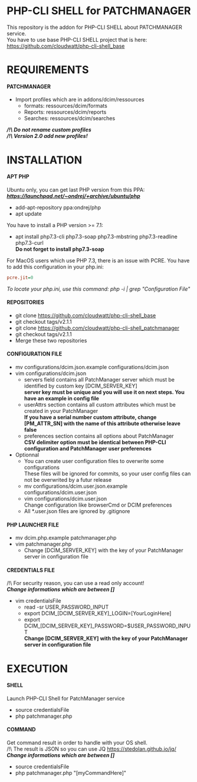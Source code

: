 # PHP-CLI SHELL for PATCHMANAGER

This repository is the addon for PHP-CLI SHELL about PATCHMANAGER service.  
You have to use base PHP-CLI SHELL project that is here: https://github.com/cloudwatt/php-cli-shell_base


# REQUIREMENTS

#### PATCHMANAGER
* Import profiles which are in addons/dcim/ressources
    * formats: ressources/dcim/formats
	* Reports: ressources/dcim/reports
	* Searches: ressources/dcim/searches  

__*/!\ Do not rename custom profiles*__  
__*/!\ Version 2.0 add new profiles!*__


# INSTALLATION

#### APT PHP
Ubuntu only, you can get last PHP version from this PPA:  
__*https://launchpad.net/~ondrej/+archive/ubuntu/php*__
* add-apt-repository ppa:ondrej/php
* apt update

You have to install a PHP version >= 7.1:
* apt install php7.3-cli php7.3-soap php7.3-mbstring php7.3-readline php7.3-curl  
__Do not forget to install php7.3-soap__

For MacOS users which use PHP 7.3, there is an issue with PCRE.
You have to add this configuration in your php.ini:
```ini
pcre.jit=0
```
*To locate your php.ini, use this command: php -i | grep "Configuration File"*

#### REPOSITORIES
* git clone https://github.com/cloudwatt/php-cli-shell_base
* git checkout tags/v2.1.1
* git clone https://github.com/cloudwatt/php-cli-shell_patchmanager
* git checkout tags/v2.1.1
* Merge these two repositories
	
#### CONFIGURATION FILE
* mv configurations/dcim.json.example configurations/dcim.json
* vim configurations/dcim.json
    * servers field contains all PatchManager server which must be identified by custom key [DCIM_SERVER_KEY]  
	  __server key must be unique and you will use it on next steps. You have an example in config file__
	* userAttrs section contains all custom attributes which must be created in your PatchManager  
	  __If you have a serial number custom attribute, change [PM_ATTR_SN] with the name of this attribute otherwise leave false__
	* preferences section contains all options about PatchManager  
	  __CSV delimiter option must be identical between PHP-CLI configuration and PatchManager user preferences__
* Optionnal
    * You can create user configuration files to overwrite some configurations  
	  These files will be ignored for commits, so your user config files can not be overwrited by a futur release
	* mv configurations/dcim.user.json.example configurations/dcim.user.json
	* vim configurations/dcim.user.json  
	  Change configuration like browserCmd or DCIM preferences
	* All *.user.json files are ignored by .gitignore

#### PHP LAUNCHER FILE
* mv dcim.php.example patchmanager.php
* vim patchmanager.php
    * Change [DCIM_SERVER_KEY] with the key of your PatchManager server in configuration file

#### CREDENTIALS FILE
/!\ For security reason, you can use a read only account!  
__*Change informations which are between []*__
* vim credentialsFile
    * read -sr USER_PASSWORD_INPUT
    * export DCIM_[DCIM_SERVER_KEY]_LOGIN=[YourLoginHere]
    * export DCIM_[DCIM_SERVER_KEY]_PASSWORD=$USER_PASSWORD_INPUT  
	  __Change [DCIM_SERVER_KEY] with the key of your PatchManager server in configuration file__


# EXECUTION

#### SHELL
Launch PHP-CLI Shell for PatchManager service
* source credentialsFile
* php patchmanager.php

#### COMMAND
Get command result in order to handle with your OS shell.  
/!\ The result is JSON so you can use JQ https://stedolan.github.io/jq/  
__*Change informations which are between []*__
* source credentialsFile
* php patchmanager.php "[myCommandHere]"
